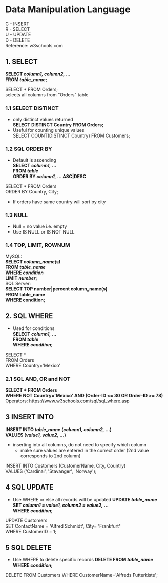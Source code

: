 # Data Manipulation Language
C - INSERT  
R - SELECT  
U - UPDATE  
D - DELETE  
Reference: w3schools.com
## 1. SELECT
**SELECT *column1, column2,* ...  
FROM *table_name*;**

SELECT * FROM Orders;  
selects all columns from "Orders" table

### 1.1 SELECT DISTINCT
* only distinct values returned  
**SELECT DISTINCT Country 
FROM Orders;**
* Useful for counting unique values  
SELECT COUNT(DISTINCT Country) FROM Customers;
### 1.2 SQL ORDER BY
* Default is ascending  
**SELECT *column1,* ...  
FROM *table*  
ORDER BY *column1,* ... ASC|DESC**

SELECT * FROM Orders  
ORDER BY Country, City;
* If orders have same country will sort by city
### 1.3 NULL
* Null = no value i.e. empty
* Use IS NULL or IS NOT NULL
### 1.4 TOP, LIMIT, ROWNUM
MySQL:  
**SELECT *column_name(s)*  
FROM *table_name*  
WHERE *condition*  
LIMIT *number*;**  
SQL Server:  
**SELECT TOP number|percent column_name(s)  
FROM table_name  
WHERE condition;**
## 2. SQL WHERE
* Used for conditions  
**SELECT *column1,* ...  
FROM *table*  
WHERE *condition*;**  

SELECT *  
FROM Orders  
WHERE Country='Mexico'
### 2.1 SQL AND, OR and NOT
**SELECT * FROM Orders  
WHERE NOT Country='Mexico' AND (Order-ID <= 30 OR Order-ID >= 78)**  
Operators: https://www.w3schools.com/sql/sql_where.asp

## 3 INSERT INTO
**INSERT INTO *table_name* (*column1, column2,* ...)  
VALUES (*value1, value2,* ...)**
* inserting into all columns, do not need to specify which column
  * make sure values are entered in the correct order (2nd value corresponds to 2nd column)  
  
INSERT INTO Customers (CustomerName, City, Country)  
VALUES ('Cardinal', 'Stavanger', 'Norway');  
## 4 SQL UPDATE
* Use WHERE or else all records will be updated
**UPDATE *table_name*  
SET *column1 = value1, column2 = value2,* ...  
WHERE *condition*;**

UPDATE Customers  
SET ContactName = 'Alfred Schmidt', City= 'Frankfurt'  
WHERE CustomerID = 1;  
## 5 SQL DELETE
* Use WHERE to delete specific records
**DELETE FROM *table_name*   
WHERE *condition*;**

DELETE FROM Customers WHERE CustomerName='Alfreds Futterkiste';


